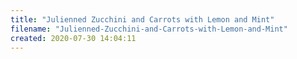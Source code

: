 ```yaml
---
title: "Julienned Zucchini and Carrots with Lemon and Mint"
filename: "Julienned-Zucchini-and-Carrots-with-Lemon-and-Mint"
created: 2020-07-30 14:04:11
---
```

